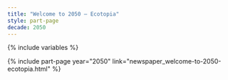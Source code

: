 ```yaml
---
title: "Welcome to 2050 – Ecotopia"
style: part-page
decade: 2050
---
```


{% include variables %}

{% include part-page year="2050" link="newspaper_welcome-to-2050-ecotopia.html" %}

